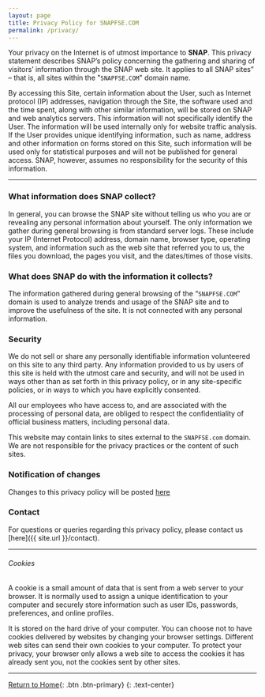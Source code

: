 ```yaml
---
layout: page
title: Privacy Policy for SNAPFSE.COM
permalink: /privacy/
---
```


Your privacy on the Internet is of utmost importance to **SNAP**. This privacy statement describes SNAP’s policy concerning the gathering and sharing of visitors’ information through the SNAP web site. It applies to all SNAP sites” – that is, all sites within the "`SNAPFSE.COM`" domain name.

By accessing this Site, certain information about the User, such as Internet protocol (IP) addresses, navigation through the Site, the software used and the time spent, along with other similar information, will be stored on SNAP and web analytics servers. This information will not specifically identify the User. The information will be used internally only for website traffic analysis. If the User provides unique identifying information, such as name, address and other information on forms stored on this Site, such information will be used only for statistical purposes and will not be published for general access. SNAP, however, assumes no responsibility for the security of this information.

---

### What information does SNAP collect?
In general, you can browse the SNAP site without telling us who you are or revealing any personal information about yourself. The only information we gather during general browsing is from standard server logs. These include your IP (Internet Protocol) address, domain name, browser type, operating system, and information such as the web site that referred you to us, the files you download, the pages you visit, and the dates/times of those visits.

### What does SNAP do with the information it collects?
The information gathered during general browsing of the “`SNAPFSE.COM`” domain is used to analyze trends and usage of the SNAP site and to improve the usefulness of the site. It is not connected with any personal information.

### Security
We do not sell or share any personally identifiable information volunteered on this site to any third party. Any information provided to us by users of this site is held with the utmost care and security, and will not be used in ways other than as set forth in this privacy policy, or in any site-specific policies, or in ways to which you have explicitly consented. 

All our employees who have access to, and are associated with the processing of personal data, are obliged to respect the confidentiality of official business matters, including personal data.

This website may contain links to sites external to the `SNAPFSE.com` domain. We are not responsible for the privacy practices or the content of such sites.

### Notification of changes
Changes to this privacy policy will be posted [here]({{site.url}}/privacy/)

### Contact
For questions or queries regarding this privacy policy, please contact us [here]({{ site.url }}/contact).

---

###### Cookies
A cookie is a small amount of data that is sent from a web server to your browser. It is normally used to assign a unique identification to your computer and securely store information such as user IDs, passwords, preferences, and online profiles.

It is stored on the hard drive of your computer. You can choose not to have cookies delivered by websites by changing your browser settings. Different web sites can send their own cookies to your computer. To protect your privacy, your browser only allows a web site to access the cookies it has already sent you, not the cookies sent by other sites.

---

[Return to Home]({{site.url}}){: .btn .btn-primary}
{: .text-center}